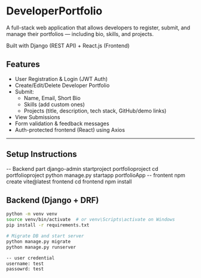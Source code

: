 # DeveloperPortfolio
A full-stack web application that allows developers to register, submit, and manage their portfolios — including bio, skills, and projects.

Built with Django (REST API) + React.js (Frontend)


## Features

- User Registration & Login (JWT Auth)
- Create/Edit/Delete Developer Portfolio
- Submit:
  - Name, Email, Short Bio
  - Skills (add custom ones)
  - Projects (title, description, tech stack, GitHub/demo links)
- View Submissions
- Form validation & feedback messages
- Auth-protected frontend (React) using Axios

---

## Setup Instructions
-- Backend part
django-admin startproject portfolioproject
cd portfolioproject
python manage.py startapp portfolioApp
-- frontent
npm create vite@latest frontend
cd frontend
npm install
## Backend (Django + DRF)

```bash
python -m venv venv
source venv/bin/activate  # or venv\Scripts\activate on Windows
pip install -r requirements.txt

# Migrate DB and start server
python manage.py migrate
python manage.py runserver

-- user credential
username: test
passowrd: test
